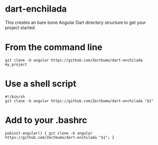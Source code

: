 # dart-enchilada
This creates an bare bone Angular Dart directory structure to get your project started.

# From the command line

`git clone -b angular https://github.com/Zectbumo/dart-enchilada my_project`

# Use a shell script
```
#!/bin/sh
git clone -b angular https://github.com/Zectbumo/dart-enchilada "$1"
```

# Add to your .bashrc
`pubinit-angular() { git clone -b angular https://github.com/Zectbumo/dart-enchilada "$1"; }`

